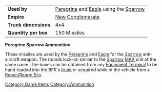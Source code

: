 |                                  |                                                                                       |
| -------------------------------- | ------------------------------------------------------------------------------------- |
| **Used by**                      | [Peregrine](Peregrine.md) and [Eagle](Eagle.md) using the [Sparrow](</Sparrow_(BFR)>) |
| **Empire**                       | [New Conglomerate](New_Conglomerate.md)                                               |
| **[Trunk](Trunk.md) dimensions** | 4x4                                                                                   |
| **Quantity per box**             | 150 Missiles                                                                          |

**Peregrine Sparrow Ammunition**

These missiles are used by the [Peregrine](Peregrine.md) and
[Eagle](Eagle.md) for the [Sparrow](</Sparrow_(BFR)>)
anti-aircraft weapon. The rounds lock-on similar to the
[Sparrow](Sparrow.md) [MAX](Mechanized_Assault_Exo-Suit.md) unit of the same
name. The boxes can be obtained from any [Equipment
Terminal](Equipment_Terminal.md) to be hand-loaded into the
BFR's [trunk](Trunk.md) or acquired while in the vehicle from a
[Repair/Rearm Silo](Repair_Rearm_Silo.md).

[Category:Game Items](Category:Game_Items.md)
[Category:Ammunition](Category:Ammunition.md)
